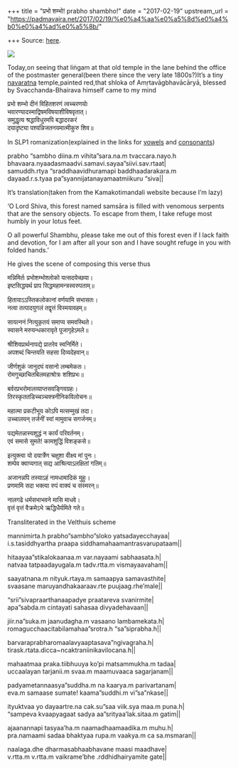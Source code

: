 +++
title = "प्रभो शम्भो! prabho shambho!"
date = "2017-02-19"
upstream_url = "https://padmavajra.net/2017/02/19/%e0%a4%aa%e0%a5%8d%e0%a4%b0%e0%a4%ad%e0%a5%8b/"

+++
Source: [here](https://padmavajra.net/2017/02/19/%e0%a4%aa%e0%a5%8d%e0%a4%b0%e0%a4%ad%e0%a5%8b/).

[![](https://padmavajrablog.files.wordpress.com/2017/02/img_20170219_1444511.jpg?w=739)](https://padmavajrablog.files.wordpress.com/2017/02/img_20170219_1444511.jpg)



Today,on seeing that liṅgam at that old temple in the lane behind the
office of the postmaster general(been there since the very late
1800s?)It’s a tiny
[navaratna](https://en.wikipedia.org/wiki/Navaratna_(architecture))
temple,painted red,that shloka of Amṛtavāgbhavācāryā, blessed by
Svacchanda-Bhairava himself came to my mind



प्रभो शम्भो दीनं विहितशरणं त्वच्चरणयोः  
भवारण्यादस्माद्विषमविषयाशीविषवृतात्।  
समुद्धृत्य श्रद्धाविधुरमपि बद्धादरकरं  
दयादृष्ट्या पश्यन्निजतनयमात्मीकुरु शिव॥

In SLP1 romanization(explained in the links for
[vowels](https://padmavajrablog.wordpress.com/2016/07/18/slp1-transliteration-scheme-vowels/)
and
[consonants](https://padmavajrablog.wordpress.com/2016/07/18/slp1-transliteration-scheme-consonants/))

prabho “sambho diina.m vihita”sara.na.m tvaccara.nayo.h  
bhavaara.nyaadasmaadvi.samavi.sayaa”siivi.sav.rtaat\|  
samuddh.rtya “sraddhaavidhuramapi baddhaadarakara.m  
dayaad.r.s.tyaa pa”syannijatanayamaatmiikuru “siva\|\|

It’s translation(taken from the Kamakotimandali website because I’m
lazy)

‘O Lord Shiva, this forest named samsāra is filled with venomous
serpents that are the sensory objects. To escape from them, I take
refuge most humbly in your lotus feet.

O all powerful Shambhu, please take me out of this forest even if I lack
faith and devotion, for I am after all your son and I have sought refuge
in you with folded hands.’

He gives the scene of composing this verse thus

मन्निमिर्तः प्रभोशम्भोश्लोको यत्सदयेच्छया।  
इष्टसिद्ध्यर्थ प्राप सिद्धमहामन्त्रस्वरुपताम्॥

हितायाऽऽस्तिकलोकानां वर्णयामि सभासतः।  
नत्वा तत्पादयुगलं तद्वृत्तं विस्मयावहम्॥

सायत्ननं नित्युकृतयं समाप्य समवस्थिते।  
स्वासने मरुयन्धकारावृते पूजागृहेऽमले॥

श्रीशिवप्रार्थनापद्ये प्रातरेव स्वनिर्मिते।  
अपशब्दं चिन्तयति सहसा दिव्यदेहवान्॥

जीर्णशुकं जानुदघं वसानो लम्बमेकतः।  
रोमगुच्छाचितबिलमहाश्रोत्रः शशिप्रभः॥

बर्वरप्रभरोमालव्याप्तसवङ्गिवग्रहः।  
तिरस्कृततडिच्चञ्चक्त्रनीनिकविलोचनः॥

महात्मा प्रकटीभूय कोऽपि मत्सम्मुखं तदा।  
उच्चालयन् तर्जनीं स्वां मामुवाच सगर्जनम्॥

पद्यमेतन्नास्यशुद्धं न कार्यं परिवर्तनम्।  
एवं समासे सुमते! कामशुद्धिं विशङ्कसे॥

इत्युक्त्वा यो दयार्त्रेण चक्षुशा वीक्ष्य मां पुनः।  
शम्पेव क्वाप्यगात् सद्य आश्रित्याऽलक्षितां गतिम्॥

अजानन्नपि तस्याऽहं नामधामादिकं मुहुः।  
प्रणमामि सदा भक्त्या रुपं वाक्यं च संस्मरन्॥

नालगढे धर्मसभाभवने मासि माधवे।  
वृत्तं वृत्तं वैक्रमेऽभे ऋद्धिधैर्यमिते गते॥



Transliterated in the Velthuis scheme

mannimirta.h prabho”sambho”sloko yatsadayecchayaa\|  
i.s.tasiddhyartha praapa siddhamahaamantrasvarupataam\|\|

hitaayaa”stikalokaanaa.m var.nayaami sabhaasata.h\|  
natvaa tatpaadayugala.m tadv.rtta.m vismayaavaham\|\|

saayatnana.m nityuk.rtaya.m samaapya samavasthite\|  
svaasane maruyandhakaaraav.rte puujaag.rhe’male\|\|

“srii”sivapraarthanaapadye praatareva svanirmite\|  
apa”sabda.m cintayati sahasaa divyadehavaan\|\|

jiir.na”suka.m jaanudagha.m vasaano lambamekata.h\|  
romagucchaacitabilamahaa”srotra.h “sa”siprabha.h\|\|

barvaraprabharomaalavyaaptasava”ngivagraha.h\|  
tirask.rtata.dicca\~ncaktraniinikavilocana.h\|\|

mahaatmaa praka.tiibhuuya ko’pi matsammukha.m tadaa\|  
uccaalayan tarjanii.m svaa.m maamuvaaca sagarjanam\|\|

padyametannaasya”suddha.m na kaarya.m parivartanam\|  
eva.m samaase sumate! kaama”suddhi.m vi”sa”nkase\|\|

ityuktvaa yo dayaartre.na cak.su”saa viik.sya maa.m puna.h\|  
“sampeva kvaapyagaat sadya aa”srityaa’lak.sitaa.m gatim\|\|

ajaanannapi tasyaa’ha.m naamadhaamaadika.m muhu.h\|  
pra.namaami sadaa bhaktyaa rupa.m vaakya.m ca sa.msmaran\|\|

naalaga.dhe dharmasabhaabhavane maasi maadhave\|  
v.rtta.m v.rtta.m vaikrame’bhe .rddhidhairyamite gate\|\|




